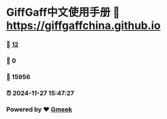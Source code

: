 # GiffGaff中文使用手册 :link: https://giffgaffchina.github.io 
### :page_facing_up: [12](https://giffgaffchina.github.io/tag.html) 
### :speech_balloon: 0 
### :hibiscus: 15956 
### :alarm_clock: 2024-11-27 15:47:27 
### Powered by :heart: [Gmeek](https://github.com/Meekdai/Gmeek)
